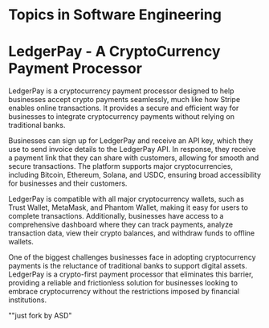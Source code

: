 # Topics in Software Engineering


# LedgerPay - A CryptoCurrency Payment Processor

LedgerPay is a cryptocurrency payment processor designed to help businesses accept crypto payments seamlessly, much like how Stripe enables online transactions. It provides a secure and efficient way for businesses to integrate cryptocurrency payments without relying on traditional banks.

Businesses can sign up for LedgerPay and receive an API key, which they use to send invoice details to the LedgerPay API. In response, they receive a payment link that they can share with customers, allowing for smooth and secure transactions. The platform supports major cryptocurrencies, including Bitcoin, Ethereum, Solana, and USDC, ensuring broad accessibility for businesses and their customers.

LedgerPay is compatible with all major cryptocurrency wallets, such as Trust Wallet, MetaMask, and Phantom Wallet, making it easy for users to complete transactions. Additionally, businesses have access to a comprehensive dashboard where they can track payments, analyze transaction data, view their crypto balances, and withdraw funds to offline wallets.

One of the biggest challenges businesses face in adopting cryptocurrency payments is the reluctance of traditional banks to support digital assets. LedgerPay is a crypto-first payment processor that eliminates this barrier, providing a reliable and frictionless solution for businesses looking to embrace cryptocurrency without the restrictions imposed by financial institutions.

""just fork by ASD"

